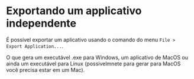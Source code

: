 #  Exportando um applicativo independente

É possível exportar um aplicativo usando o comando do menu `File > Export Application...`.

O que gera um executável .exe para Windows, um aplicativo de MacOS ou ainda um executável para Linux (possivelmnete para gerar para MacOS você precisa estar em um Mac). 
